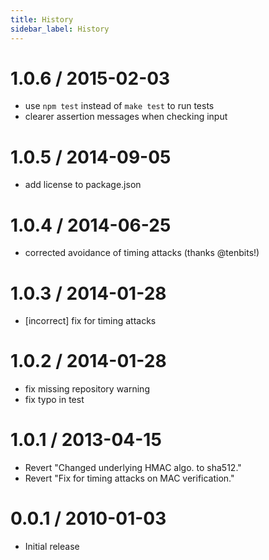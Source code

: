 ```yaml
---
title: History
sidebar_label: History
---
```

1.0.6 / 2015-02-03
==================

* use `npm test` instead of `make test` to run tests
* clearer assertion messages when checking input


1.0.5 / 2014-09-05
==================

* add license to package.json

1.0.4 / 2014-06-25
==================

 * corrected avoidance of timing attacks (thanks @tenbits!)

1.0.3 / 2014-01-28
==================

 * [incorrect] fix for timing attacks

1.0.2 / 2014-01-28
==================

 * fix missing repository warning
 * fix typo in test

1.0.1 / 2013-04-15
==================

  * Revert "Changed underlying HMAC algo. to sha512."
  * Revert "Fix for timing attacks on MAC verification."

0.0.1 / 2010-01-03
==================

  * Initial release

